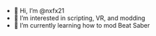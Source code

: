 - 👋 Hi, I’m @nxfx21
- 👀 I’m interested in scripting, VR, and modding
- 🌱 I’m currently learning how to mod Beat Saber
<!---
nxfx21/nxfx21 is a ✨ special ✨ repository because its `README.md` (this file) appears on your GitHub profile.
You can click the Preview link to take a look at your changes.
--->
